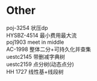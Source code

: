 # Other

poj-3254 状压dp  
HYSBZ-4514 最小费用最大流  
poj1903 meet in middle  
AC-1998 整体二分+可持久化并查集  
uestc2145 带删减字典树  
uestc2159 点分树(动态点分)  
HH 1727 线性基+线段树
